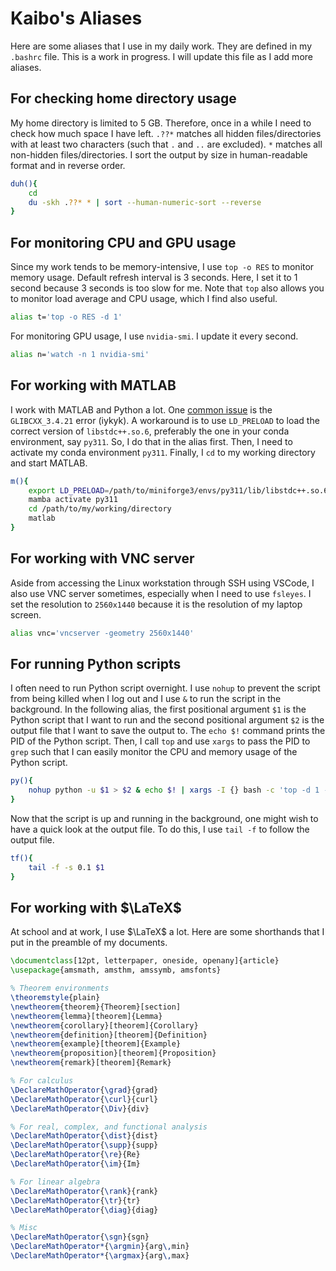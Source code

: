 # Kaibo's Aliases
Here are some aliases that I use in my daily work. They are defined in my `.bashrc` file. This is a work in progress. I will update this file as I add more aliases.

## For checking home directory usage
My home directory is limited to 5 GB. Therefore, once in a while I need to check how much space I have left. `.??*` matches all hidden files/directories with at least two characters (such that `.` and `..` are excluded). `*` matches all non-hidden files/directories. I sort the output by size in human-readable format and in reverse order.

```bash
duh(){
    cd
    du -skh .??* * | sort --human-numeric-sort --reverse
}
```

## For monitoring CPU and GPU usage
Since my work tends to be memory-intensive, I use `top -o RES` to monitor memory usage. Default refresh interval is 3 seconds. Here, I set it to 1 second because 3 seconds is too slow for me. Note that `top` also allows you to monitor load average and CPU usage, which I find also useful.

```bash
alias t='top -o RES -d 1'
```

For monitoring GPU usage, I use `nvidia-smi`. I update it every second.

```bash
alias n='watch -n 1 nvidia-smi'
```

## For working with MATLAB
I work with MATLAB and Python a lot. One [common issue](https://www.mathworks.com/matlabcentral/answers/329796-issue-with-libstdc-so-6) is the `GLIBCXX_3.4.21` error (iykyk). A workaround is to use `LD_PRELOAD` to load the correct version of `libstdc++.so.6`, preferably the one in your conda environment, say `py311`. So, I do that in the alias first. Then, I need to activate my conda environment `py311`. Finally, I `cd` to my working directory and start MATLAB.

```bash
m(){
    export LD_PRELOAD=/path/to/miniforge3/envs/py311/lib/libstdc++.so.6
    mamba activate py311
    cd /path/to/my/working/directory
    matlab
}
```

## For working with VNC server
Aside from accessing the Linux workstation through SSH using VSCode, I also use VNC server sometimes, especially when I need to use `fsleyes`. I set the resolution to `2560x1440` because it is the resolution of my laptop screen. 

```bash
alias vnc='vncserver -geometry 2560x1440'
```

## For running Python scripts
I often need to run Python script overnight. I use `nohup` to prevent the script from being killed when I log out and I use `&` to run the script in the background. In the following alias, the first positional argument `$1` is the Python script that I want to run and the second positional argument `$2` is the output file that I want to save the output to. The `echo $!` command prints the PID of the Python script. Then, I call `top` and use `xargs` to pass the PID to `grep` such that I can easily monitor the CPU and memory usage of the Python script.

```bash
py(){
    nohup python -u $1 > $2 & echo $! | xargs -I {} bash -c 'top -d 1 -b | grep {}'
}
```

Now that the script is up and running in the background, one might wish to have a quick look at the output file. To do this, I use `tail -f` to follow the output file. 

```bash
tf(){
    tail -f -s 0.1 $1
}
```

## For working with $\LaTeX$

At school and at work, I use $\LaTeX$ a lot. Here are some shorthands that I put in the preamble of my documents.

```latex
\documentclass[12pt, letterpaper, oneside, openany]{article}
\usepackage{amsmath, amsthm, amssymb, amsfonts}

% Theorem environments
\theoremstyle{plain}
\newtheorem{theorem}{Theorem}[section]
\newtheorem{lemma}[theorem]{Lemma}
\newtheorem{corollary}[theorem]{Corollary}
\newtheorem{definition}[theorem]{Definition}
\newtheorem{example}[theorem]{Example}
\newtheorem{proposition}[theorem]{Proposition}
\newtheorem{remark}[theorem]{Remark}

% For calculus
\DeclareMathOperator{\grad}{grad}
\DeclareMathOperator{\curl}{curl}
\DeclareMathOperator{\Div}{div}

% For real, complex, and functional analysis
\DeclareMathOperator{\dist}{dist}
\DeclareMathOperator{\supp}{supp}
\DeclareMathOperator{\re}{Re}
\DeclareMathOperator{\im}{Im}

% For linear algebra
\DeclareMathOperator{\rank}{rank}
\DeclareMathOperator{\tr}{tr}
\DeclareMathOperator{\diag}{diag}

% Misc
\DeclareMathOperator{\sgn}{sgn}
\DeclareMathOperator*{\argmin}{arg\,min}
\DeclareMathOperator*{\argmax}{arg\,max}
```
